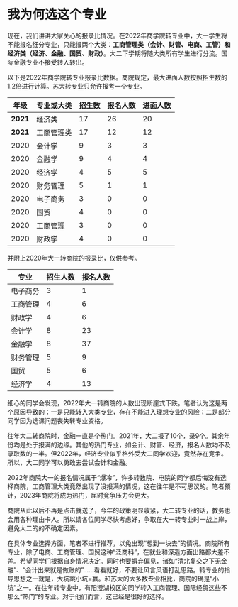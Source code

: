 # 我为何选这个专业

现在，我们讲讲大家关心的报录比情况。在2022年商学院转专业中，大一学生将不能报名细分专业，只能报两个大类：**工商管理类（会计、财管、电商、工管）**和**经济类（经济、金融、国贸、财政）**。大二下学期将随大类所有学生进行分流。国际金融专业不接受转入转出。

以下是2022年商学院转专业报录比数据。商院规定，最大进面人数按照招生数的1.2倍进行计算。苏大转专业只允许报考一个专业。

| **年级** | **专业或大类** | **招生数** | **报名人数** | **进面人数** |
| -------- | -------------- | ---------- | ------------ | ------------ |
| **2021** | 经济类         | 17         | 26           | 20           |
| **2021** | 工商管理类     | 17         | 12           | 12           |
| 2020     | 会计学         | 9          | 3            | 3            |
| 2020     | 金融学         | 9          | 4            | 4            |
| 2020     | 经济学         | 4          | 5            | 5            |
| 2020     | 财务管理       | 5          | 1            | 1            |
| 2020     | 电子商务       | 3          | 0            | 0            |
| 2020     | 国贸           | 4          | 0            | 0            |
| 2020     | 工商管理       | 3          | 0            | 0            |
| 2020     | 财政学         | 4          | 0            | 0            |

并附上2020年大一转商院的报录比，仅供参考。

| **专业** | **招生人数** | **报名人数** |
| -------- | ------------ | ------------ |
| 电子商务 | 3            | 1            |
| 工商管理 | 4            | 6            |
| 财政学   | 4            | 6            |
| 会计学   | 8            | 23           |
| 金融学   | 8            | 37           |
| 财务管理 | 5            | 9            |
| 国贸     | 5            | 6            |
| 经济学   | 4            | 13           |

细心的同学会发现，2022年大一转商院的人数出现断崖式下跌。笔者认为这是两个原因导致的：一是只能转入大类专业，存在不能进入理想专业的风险；二是部分同学因为选课问题丧失转专业资格。

往年大二转商院时，金融一直是个热门。2021年，大二报了10个，录9个。其余年份均是处于报满的边缘。其他的热门专业，如会计、财管、经济，报名人数均不及录取数的一半。但2022年，经济专业似乎格外受大二同学欢迎，竟然存在竞争。所以，大二同学可以勇敢去尝试会计和金融。

2022年商院大一的报名情况属于“爆冷”，许多转数院、电院的同学都后悔没有选择商院，工商管理大类竟然出现了没报满的情况，这在往年是不可思议的。笔者预计，2023年商院将成为热门，届时竞争压力会更大。

商院从此以后不再是点击就送了，今年的政策明显收紧，大二转专业的话，教务也会用各种理由卡人。所以请各位同学尽快考虑好，争取在大一转专业时一战上岸，避免大二的的不确定因素。

在具体专业选择方面，笔者不进行推荐，以免出现“想到一块去”的情况。商院所有专业，除了电商、工商管理、国贸这种“泛商科”，在就业和深造方面出路都大差不差。希望同学们根据自身情况决定。同时也要摒弃偏见，诸如“清北复交之下无金融”、“会计出来就是做账的”......看看就好，不要让风言风语打乱思路。转专业的指导思想之一就是，大坑跳小坑=赢。和苏大的大多数专业相比，商院的确是“小坑”之一。在往年转专业中，有阳澄湖校区的同学转入工商管理、国际经贸这些不那么“热门”的专业。对于他们而言，这已经是很好的选择。